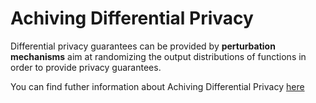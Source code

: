 # Achiving Differential Privacy

Differential privacy guarantees can be provided by **perturbation mechanisms** aim at randomizing the output distributions of functions in order to provide privacy guarantees.

You can find futher information about Achiving Differential Privacy [here](../../Privacy_and_Data_Governance/L3.perturbation_mecanism.md)
